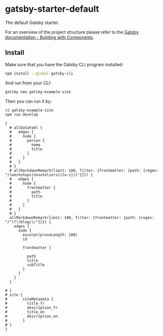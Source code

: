 # gatsby-starter-default
The default Gatsby starter.

For an overview of the project structure please refer to the [Gatsby documentation - Building with Components](https://www.gatsbyjs.org/docs/building-with-components/).

## Install

Make sure that you have the Gatsby CLI program installed:
```sh
npm install --global gatsby-cli
```

And run from your CLI:
```sh
gatsby new gatsby-example-site
```

Then you can run it by:
```sh
cd gatsby-example-site
npm run develop
```

```
{
  # allDataYaml {
  #   edges {
  #     node {
  #       person {
  #         name
  #         title
  #       }
  #     }
  #   }
  # }
  # allMarkdownRemark(limit: 100, filter: {frontmatter: {path: {regex: "/(workshops|nosateliers)/[a-z]/i"}}}) {
  #   edges {
  #     node {
  #       frontmatter {
  #         path
  #         title
  #       }
  #     }
  #   }
  # }
  allMarkdownRemark(limit: 100, filter: {frontmatter: {path: {regex: "/^(?!/blog/)/"}}}) {
    edges {
      node {
        excerpt(pruneLength: 180)
        id
        
        frontmatter {

          path
          title
          subTitle
        }
      }
    }
  }
  
# }
# site {
#       siteMetadata {
#         title_fr
#         description_fr
#         title_en
#         description_en
#       }
# }
}

```
